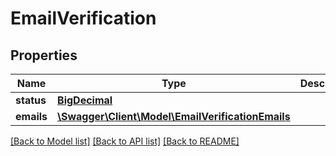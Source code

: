 # EmailVerification

## Properties
Name | Type | Description | Notes
------------ | ------------- | ------------- | -------------
**status** | [**BigDecimal**](BigDecimal.md) |  | [optional] 
**emails** | [**\Swagger\Client\Model\EmailVerificationEmails**](EmailVerificationEmails.md) |  | [optional] 

[[Back to Model list]](../README.md#documentation-for-models) [[Back to API list]](../README.md#documentation-for-api-endpoints) [[Back to README]](../README.md)

